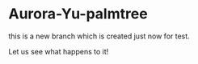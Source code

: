 # Aurora-Yu-palmtree

this is a new branch which is created just now for test.

Let us see what happens to it!

